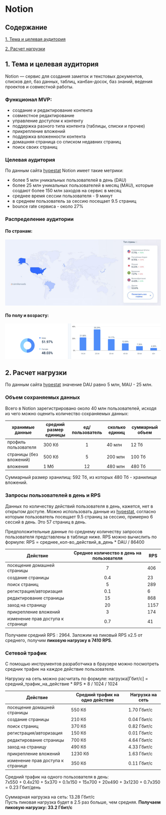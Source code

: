 # Notion

## Содержание
[1. Тема и целевая аудитория](#1-тема-и-целевая-аудитория)

[2. Расчет нагрузки](#2-расчет-нагрузки)

## 1. Тема и целевая аудитория
Notion — сервис для создания заметок и текстовых документов, списков дел, баз данных, таблиц, канбан-досок, баз знаний, ведения проектов и совместной работы.

### Функционал MVP:
- создание и редактирование контента
- совместное редактирование
- управление доступом к контенту
- поддержка разного типа контента (таблицы, списки и прочее)
- прикрепление вложений
- поддержка вложенности контента
- домашняя страница со списком недавних страниц
- поиск своих страниц

### Целевая аудитория
По данным сайта [hypestat](https://hypestat.com/info/notion.so) Notion имеет такие метрики:
- более 5 млн уникальных пользователей в день (DAU)
- более 25 млн уникальных пользователей в месяц (MAU), которые создают более 150 млн заходов на сервис в месяц
- среднее время сессии пользователя - 9 минут
- в среднем пользователь за сессию посещает 9.5 страниц
- bounce rate сервиса - около 27%

### Распределение аудитории

#### По странам:

![img.png](images/img.png)

#### По полу и возрасту:

![img.png](images/img2.png)

## 2. Расчет нагрузки
По данным сайта [hypestat](https://hypestat.com/info/notion.so) значение DAU равно 5 млн, MAU - 25 млн.

### Объем сохраняемых данных

Всего в Notion зарегистрировано около 40 млн пользователей, исходя из чего можно оценить количество сохраняемых данных:

| хранимые данные           | средний размер единицы | ед/пользователь | сколько единиц | суммарный объем  |
|---------------------------|------------------------|:---------------:|----------------|------------------|
| профиль пользователя      | 300 Кб                 |        1        | 40 млн         | 12 Тб            | 
| страницы (без вложений)   | 500 Кб                 |        5        | 200 млн        | 100 Тб           |
| вложения                  | 1 Мб                   |       12        | 480 млн        | 480 Тб           |

Суммарный размер хранилищ: 592 Тб, из которых 480 Тб - хранилище вложений.

### Запросы пользователей в день и RPS

Данных по количеству действий пользователя в день, кажется, нет в открытом доступе. Можно использовать данные из [hypestat](https://hypestat.com/info/notion.so), согласно которым пользователь посещает 9.5 страниц за сессию, примерно 6 сессий в день. Это 57 страниц в день.

Предположительные данные по среднему количеству запросов пользователя представлены в таблице ниже. RPS можно вычислить по формуле: RPS = среднее_кол-во_действий_в_день * DAU / 86400

| Действие                          | Среднее количество в день на пользователя | RPS  |
|-----------------------------------|:-----------------------------------------:|------|
| посещение домашней страницы       |                     7                     | 406  |
| создание страницы                 |                    0.4                    | 23   |
| поиск страниц                     |                     5                     | 289  |
| регистрация/авторизация           |                    0.1                    | 6    |
| редактирование страницы           |                    15                     | 868  |
| заход на страницу                 |                    20                     | 1157 |
| прикрепление вложений             |                     3                     | 174  |
| изменение прав доступа к странице |                    0.7                    | 41   |

Получаем средний RPS : 2964. Заложим на пиковый RPS х2.5 от среднего, получим **пиковую нагрузку в 7410 RPS**.

### Сетевой трафик

С помощью инструментов разработчика в браузере можно посмотреть средник трафик на каждое действие пользователя.

Нагрузку на сеть можно расчитать по формуле: нагрузка[Гбит/c] = средний_трафик_на_действие * RPS * 8 / 1024 / 1024

| Действие                          | Средний трафик на одно действие | Нагрузка на сеть |
|-----------------------------------|---------------------------------|------------------|
| посещение домашней страницы       | 550 Кб                          | 1.70 Гбит/с      |
| создание страницы                 | 210 Кб                          | 0.04 Гбит/c      |
| поиск страниц                     | 370 Кб                          | 0.82 Гбит/с      |
| регистрация/авторизация           | 150 Кб                          | 0.01 Гбит/с      |
| редактирование страницы           | 700 Кб                          | 4.64 Гбит/с      |
| заход на страницу                 | 490 Кб                          | 4.33 Гбит/с      |
| прикрепление вложений             | 1230 Кб                         | 1.63 Гбит/с      |
| изменение прав доступа к странице | 350 Кб                          | 0.11 Гбит/с      |

Средний трафик на одного пользователя в день: <br/> 7x550 + 0.4x210 + 5x370 + 0.1x150 + 15x700 + 20x490 + 3x1230 + 0.7x350 = 0.23 Гбит/день

Суммарная нагрузка на сеть: 13.28 Гбит/с <br/> Пусть пиковая нагрузка будет в 2.5 раз больше, чем средняя. **Получаем пиковую нагрузку: 33.2 Гбит/с**

